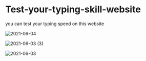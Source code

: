 # Test-your-typing-skill-website
you can test your typing speed on this website

![2021-06-04](https://user-images.githubusercontent.com/66998757/124547538-eb80d580-de49-11eb-947e-e1fa76363df2.png)

![2021-06-03 (3)](https://user-images.githubusercontent.com/66998757/124547699-297df980-de4a-11eb-8f6a-10c9ff7b735b.png)

![2021-06-03](https://user-images.githubusercontent.com/66998757/124547739-37cc1580-de4a-11eb-9056-7c69b477b1c5.png)

